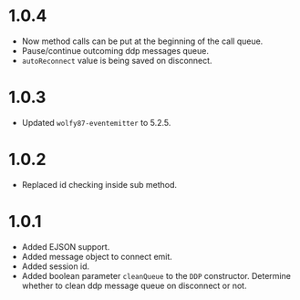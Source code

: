 # 1.0.4

* Now method calls can be put at the beginning of the call queue.
* Pause/continue outcoming ddp messages queue.
* `autoReconnect` value is being saved on disconnect.

# 1.0.3

* Updated `wolfy87-eventemitter` to 5.2.5.

# 1.0.2

* Replaced id checking inside sub method.

# 1.0.1

* Added EJSON support.
* Added message object to connect emit.
* Added session id.
* Added boolean parameter `cleanQueue` to the `DDP` constructor.
  Determine whether to clean ddp message queue on disconnect or not.

